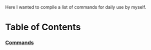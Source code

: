 Here I wanted to compile a list of commands for daily use by myself.

# **Table of Contents**

### [Commands](Docs/COMMANDS.md)

